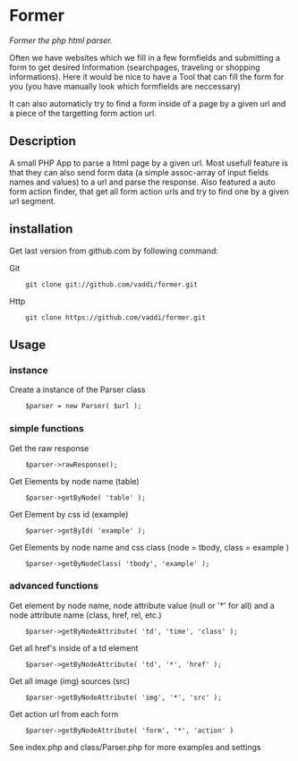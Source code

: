 # Former #

*Former the php html parser.*

Often we have websites which we fill in a few formfields and submitting a form to get desired Information (searchpages, traveling or shopping informations). Here it would be nice to have a Tool that can fill the form for you (you have manually look which formfields are neccessary) 

It can also automaticly try to find a form inside of a page by a given url and a piece of the targetting form action url.


## Description ##

A small PHP App to parse a html page by a given url. Most usefull feature is that they can also send form data (a simple assoc-array of input fields names and values) to a url and parse the response. Also featured a auto form action finder, that get all form action urls and try to find one by a given url segment.


## installation ##

Get last version from github.com by following command:

Git

		git clone git://github.com/vaddi/former.git

Http

		git clone https://github.com/vaddi/former.git


## Usage ##

### instance ###
Create a instance of the Parser class

		$parser = new Parser( $url );


### simple functions ###
Get the raw response

		$parser->rawResponse();

Get Elements by node name (table)

		$parser->getByNode( 'table' );

Get Element by css id (example)

		$parser->getById( 'example' );

Get Elements by node name and css class (node = tbody, class = example )

		$parser->getByNodeClass( 'tbody', 'example' );


### advanced functions ###
Get element by node name, node attribute value (null or '*' for all) and a node attribute name (class, href, rel, etc.)

		$parser->getByNodeAttribute( 'td', 'time', 'class' );

Get all href's inside of a td element

		$parser->getByNodeAttribute( 'td', '*', 'href' );

Get all image (img) sources (src)

		$parser->getByNodeAttribute( 'img', '*', 'src' );

Get action url from each form

		$parser->getByNodeAttribute( 'form', '*', 'action' )


See index.php and class/Parser.php for more examples and settings


